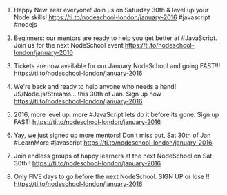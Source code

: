 1. Happy New Year everyone! Join us on Saturday 30th & level up your Node skills!  https://ti.to/nodeschool-london/january-2016 #javascript #nodejs 

2. Beginners: our mentors are ready to help you get better at #JavaScript. Join us for the next NodeSchool event https://ti.to/nodeschool-london/january-2016

3. Tickets are now available for our January NodeSchool and going FAST!!! https://ti.to/nodeschool-london/january-2016

4. We're back and ready to help anyone who needs a hand! JS/Node.js/Streams... this 30th of Jan. Sign up now https://ti.to/nodeschool-london/january-2016

5. 2016, more level up, more #JavaScript lets do it before its gone. Sign up FAST! https://ti.to/nodeschool-london/january-2016

6. Yay, we just signed up more mentors! Don't miss out, Sat 30th of Jan #LearnMore #javascript https://ti.to/nodeschool-london/january-2016

7. Join endless groups of happy learners at the next NodeSchool on Sat 30th!! https://ti.to/nodeschool-london/january-2016

8. Only FIVE days to go before the next NodeSchool. SIGN UP or lose !! https://ti.to/nodeschool-london/january-2016
